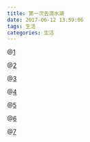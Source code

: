```yaml
---
title: 第一次去滴水湖
date: 2017-06-12 13:59:06
tags: 生活
categories: 生活
---
```


@[1](https://raw.githubusercontent.com/diycat/img/master/Kwkr6Btb.jpg)

@[2](https://raw.githubusercontent.com/diycat/img/master/zxCqoBWI.jpg)

@[3](https://raw.githubusercontent.com/diycat/img/master/nXaaYKAV.jpg)

@[4](https://raw.githubusercontent.com/diycat/img/master/SPE6EfM9.jpg)

@[5](https://raw.githubusercontent.com/diycat/img/master/KLkWJMv0.jpg)

@[6](https://raw.githubusercontent.com/diycat/img/master/kwtnpChf.jpg)

@[7](https://raw.githubusercontent.com/diycat/img/master/gKEm6ch5.jpg)



